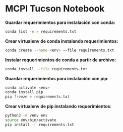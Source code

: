 # MCPI Tucson Notebook

**Guardar requerimientos para instalación con conda:**

```bash
conda list -e > requirements.txt
```

**Crear virtualenv de conda instalando requerimientos:**

```bash
conda create --name <env> --file requirements.txt
```

**Instalar requerimientos de conda a partir de archivo:**

```bash
conda install --file requirements.txt
```

**Guardar requerimientos para instalación con pip:**

```bash
conda activate <env>
conda install pip
pip freeze > requirements.txt
```

**Crear virtualenv de pip instalando requerimientos:**

```bash
python3 -m venv env
source env/bin/activate
pip install -r requirements.txt
```
